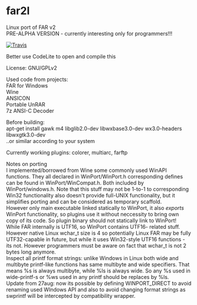 # far2l
Linux port of FAR v2<br>
PRE-ALPHA VERSION - currently interesting only for programmers!!!

[![Travis](https://img.shields.io/travis/elfmz/far2l.svg?maxAge=2592000)](https://travis-ci.org/elfmz/far2l)

Better use CodeLite to open and compile this<br>

License: GNU/GPLv2<br>

Used code from projects:<br>
FAR for Windows<br>
Wine<br>
ANSICON<br>
Portable UnRAR<br>
7z ANSI-C Decoder<br>

Before building:<br>
apt-get install gawk m4 libglib2.0-dev libwxbase3.0-dev wx3.0-headers libwxgtk3.0-dev<br>
..or similar according to your system <br>

Currently working plugins: colorer, multiarc, farftp


Notes on porting<br>
I implemented/borrowed from Wine some commonly used WinAPI functions. They all declared in WinPort/WinPort.h corresponding defines can be found in WinPort/WinCompat.h. Both included by WinPort/windows.h. Note that this stuff may not be 1-to-1 to corresponding Win32 functionality also doesn't provide full-UNIX functionality, but it simplifies porting and can be considered as temporary scaffold.<br>
However only main executable linked statically to WinPort, it also _exports_ WinPort functionality, so plugins use it without neccessity to bring own copy of its code. So plugin binary should not statically link to WinPort!<br>
While FAR internally is UTF16, so WinPort contains UTF16- related stuff. However native Linux wchar_t size is 4 so potentially Linux FAR may be fully UTF32-capable in future, but while it uses Win32-style UTF16 functions - its not. However programmers must be aware on fact that wchar_t is not 2 bytes long anymore.<br>
Inspect all printf format strings: unlike Windows in Linux both wide and multibyte printf-like functions has same multibyte and wide specifiers. That means %s is always multibyte, while %ls is always wide. So any %s used in wide-printf-s or %ws used in any printf should be replaces by %ls.<br>
Update from 27aug: now its possible by defining WINPORT_DIRECT to avoid renaming used WIndows API and also to avoid changing format strings as swprintf will be intercepted by compatibility wrapper.
